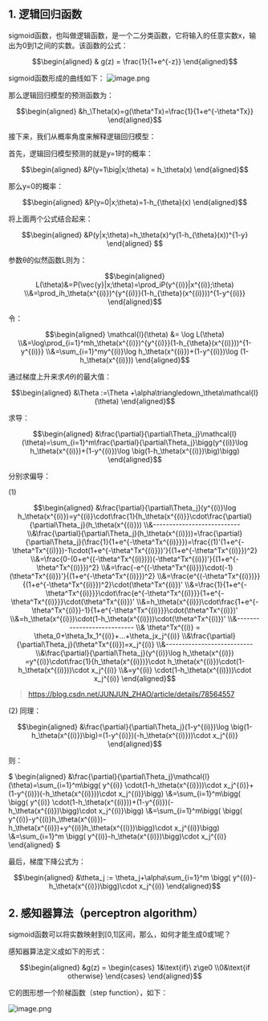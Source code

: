## 1. 逻辑回归函数
sigmoid函数，也叫做逻辑函数，是一个二分类函数，它将输入的任意实数x，输出为0到1之间的实数。该函数的公式：
```math
\begin{aligned}
& g(z) = \frac{1}{1+e^{-z}}
\end{aligned}
```
sigmoid函数形成的曲线如下：
![image.png](https://upload-images.jianshu.io/upload_images/13764292-781af10ec42fb862.png?imageMogr2/auto-orient/strip%7CimageView2/2/w/1240)

那么逻辑回归模型的预测函数为：
```math
\begin{aligned}
&h_\Theta(x)=g(\theta^Tx)=\frac{1}{1+e^{-\theta^Tx}}
\end{aligned}
```
接下来，我们从概率角度来解释逻辑回归模型：

首先，逻辑回归模型预测的就是y=1时的概率：
```math
\begin{aligned}
&P(y=1\big|x;\theta) = h_\theta(x)
\end{aligned}
```
那么y=0的概率：
```math
\begin{aligned}
&P(y=0|x;\theta)=1-h_{\theta}(x)
\end{aligned}
```
将上面两个公式结合起来：
```math
\begin{aligned}
&P(y|x;\theta)=h_\theta(x)^y(1-h_{\theta}(x))^{1-y}
\end{aligned} 
```
参数θ的似然函数L则为：
```math
\begin{aligned}
L(\theta)&=P(\vec{y}|x;\theta)=\prod_iP(y^{(i)}|x^{(i)};\theta)
\\&=\prod_ih_\theta(x^{(i)})^{y^{(i)}}(1-h_{\theta}(x^{(i)}))^{1-y^{(i)}}
\end{aligned}
```

令：
```math
\begin{aligned}
\mathcal{l}(\theta) &= \log L(\theta)
\\&=\log\prod_{i=1}^mh_\theta(x^{(i)})^{y^{(i)}}(1-h_{\theta}(x^{(i)}))^{1-y^{(i)}}
\\&=\sum_{i=1}^my^{(i)}\log h_\theta(x^{(i)})+(1-y^{(i)})\log (1-h_\theta(x^{(i)}))
\end{aligned}
```
通过梯度上升来求$\mathcal{l}(\theta)$的最大值：
```math
\begin{aligned}
&\Theta :=\Theta +\alpha\triangledown_\theta\mathcal{l}(\theta)
\end{aligned}
```
求导：
```math
\begin{aligned}
&\frac{\partial}{\partial\Theta_j}\mathcal{l}(\theta)=\sum_{i=1}^m\frac{\partial}{\partial\Theta_j}\bigg(y^{(i)}\log h_\theta(x^{(i)})+(1-y^{(i)})\log \big(1-h_\theta(x^{(i)})\big)\bigg)
\end{aligned}
```

分别求偏导：

(1)
```math
\begin{aligned}
&\frac{\partial}{\partial\Theta_j}(y^{(i)}\log
h_\theta(x^{(i)})=y^{(i)}\cdot\frac{1}{h_\theta(x^{(i)}}\cdot\frac{\partial}{\partial\Theta_j}(h_\theta(x^{(i)}))
\\&---------------------------
\\&\frac{\partial}{\partial\Theta_j}(h_\theta(x^{(i)}))=\frac{\partial}{\partial\Theta_j}(\frac{1}{1+e^{-\theta^Tx^{(i)}}})=\frac{(1)'(1+e^{-\theta^Tx^{(i)}})-1\cdot(1+e^{-\theta^Tx^{(i)}})'}{(1+e^{-\theta^Tx^{(i)}})^2}
\\&=\frac{0-(0+e^{(-\theta^Tx^{(i)})})(-\theta^Tx^{(i)})'}{(1+e^{-\theta^Tx^{(i)}})^2}
\\&=\frac{-e^{(-\theta^Tx^{(i)})}\cdot(-1)(\theta^Tx^{(i)})'}{(1+e^{-\theta^Tx^{(i)}})^2}
\\&=\frac{e^{(-\theta^Tx^{(i)})}}{(1+e^{-\theta^Tx^{(i)}})^2}\cdot(\theta^Tx^{(i)})'
\\&=\frac{1}{1+e^{-\theta^Tx^{(i)}}}\cdot\frac{e^{-\theta^Tx^{(i)}}}{1+e^{-\theta^Tx^{(i)}}}\cdot(\theta^Tx^{(i)})'
\\&=h_\theta(x^{(i)})\cdot\frac{1+e^{-\theta^Tx^{(i)}}-1}{1+e^{-\theta^Tx^{(i)}}}\cdot(\theta^Tx^{(i)})'
\\&=h_\theta(x^{(i)})\cdot(1-h_\theta(x^{(i)}))\cdot(\theta^Tx^{(i)})'
\\&---------------------------
\\& \theta^Tx^{(i)} = \theta_0+\theta_1x_1^{(i)}+...+\theta_jx_j^{(i)}
\\&\frac{\partial}{\partial\Theta_j}(\theta^Tx^{(i)})=x_j^{(i)}
\\&---------------------------
\\&\frac{\partial}{\partial\Theta_j}(y^{(i)}\log
h_\theta(x^{(i)}) =y^{(i)}\cdot\frac{1}{h_\theta(x^{(i)})}\cdot  h_\theta(x^{(i)})\cdot(1-h_\theta(x^{(i)}))\cdot x_j^{(i)}
\\&=y^{(i)} \cdot(1-h_\theta(x^{(i)}))\cdot x_j^{(i)}
\end{aligned}
```
>https://blog.csdn.net/JUNJUN_ZHAO/article/details/78564557

(2) 同理：

```math
\begin{aligned}
&\frac{\partial}{\partial\Theta_j}(1-y^{(i)})\log \big(1-h_\theta(x^{(i)})\big)=(1-y^{(i)})(-h_\theta(x^{(i)}))\cdot x_j^{(i)}
\end{aligned}
```

则：

$
\begin{aligned}
&\frac{\partial}{\partial\Theta_j}\mathcal{l}(\theta)=\sum_{i=1}^m\bigg( y^{(i)} \cdot(1-h_\theta(x^{(i)}))\cdot x_j^{(i)}+(1-y^{(i)})(-h_\theta(x^{(i)}))\cdot x_j^{(i)}\bigg)
\\&=\sum_{i=1}^m\bigg( \bigg( y^{(i)} \cdot(1-h_\theta(x^{(i)}))+(1-y^{(i)})(-h_\theta(x^{(i)})\bigg)\cdot x_j^{(i)}\bigg)
\\&=\sum_{i=1}^m\bigg( \bigg( y^{(i)}-y^{(i)}h_\theta(x^{(i)})-h_\theta(x^{(i)})+y^{(i)}h_\theta(x^{(i)})\bigg)\cdot x_j^{(i)}\bigg)
\\&=\sum_{i=1}^m \bigg( y^{(i)}-h_\theta(x^{(i)})\bigg)\cdot x_j^{(i)}
\end{aligned}
$

最后，梯度下降公式为：

```math
\begin{aligned}
&\theta_j := \theta_j+\alpha\sum_{i=1}^m \bigg( y^{(i)}-h_\theta(x^{(i)})\bigg)\cdot x_j^{(i)}
\end{aligned}
```

## 2. 感知器算法（perceptron algorithm）

sigmoid函数可以将实数映射到[0,1]区间，那么，如何才能生成0或1呢？

感知器算法定义成如下的形式：

```math
\begin{aligned}
&g(z) = \begin{cases}
1&\text{if}\ z\ge0
\\0&\text{if otherwise}
\end{cases}
\end{aligned}
```

它的图形想一个阶梯函数（step function），如下：

![image.png](https://upload-images.jianshu.io/upload_images/13764292-6d0811e55a636232.png?imageMogr2/auto-orient/strip%7CimageView2/2/w/1240)